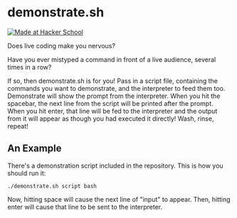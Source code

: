 demonstrate.sh
==============

[![Made at Hacker School](http://img.shields.io/badge/Made_At-Hacker_School-brightgreen.svg)](http://shields.io/)

Does live coding make you nervous?

Have you ever mistyped a command in front of a live audience, several
times in a row?

If so, then demonstrate.sh is for you! Pass in a script file,
containing the commands you want to demonstrate, and the interpreter
to feed them too. Demonstrate will show the prompt from the
interpreter.  When you hit the spacebar, the next line from the script
will be printed after the prompt. When you hit enter, that line will
be fed to the interpreter and the output from it will appear as though
you had executed it directly! Wash, rinse, repeat!

An Example
----------

There's a demonstration script included in the repository. This is how
you should run it:

    ./demonstrate.sh script bash

Now, hitting space will cause the next line of "input" to
appear. Then, hitting enter will cause that line to be sent to the
interpreter.
